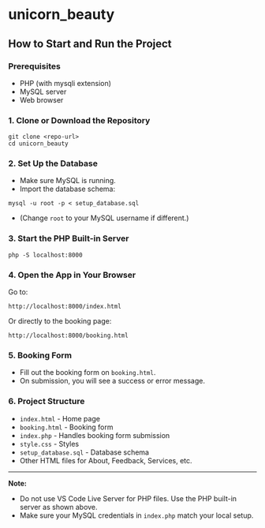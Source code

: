 # unicorn_beauty

## How to Start and Run the Project

### Prerequisites
- PHP (with mysqli extension)
- MySQL server
- Web browser

### 1. Clone or Download the Repository
```
git clone <repo-url>
cd unicorn_beauty
```

### 2. Set Up the Database
- Make sure MySQL is running.
- Import the database schema:
```
mysql -u root -p < setup_database.sql
```
- (Change `root` to your MySQL username if different.)

### 3. Start the PHP Built-in Server
```
php -S localhost:8000
```

### 4. Open the App in Your Browser
Go to:
```
http://localhost:8000/index.html
```
Or directly to the booking page:
```
http://localhost:8000/booking.html
```

### 5. Booking Form
- Fill out the booking form on `booking.html`.
- On submission, you will see a success or error message.

### 6. Project Structure
- `index.html` - Home page
- `booking.html` - Booking form
- `index.php` - Handles booking form submission
- `style.css` - Styles
- `setup_database.sql` - Database schema
- Other HTML files for About, Feedback, Services, etc.

---
**Note:**
- Do not use VS Code Live Server for PHP files. Use the PHP built-in server as shown above.
- Make sure your MySQL credentials in `index.php` match your local setup.